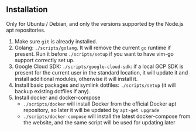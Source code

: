## Installation

Only for Ubuntu / Debian, and only the versions supported by the Node.js apt
repositories.

1. Make sure `git` is already installed.
1. Golang: `./scripts/golang`. It will remove the current `go` runtime if
   present. Run it before `./scripts/setup` if you want to have vim-go support
   correctly set up.
1. Google Cloud SDK: `./scripts/google-cloud-sdk`: if a local GCP SDK is
   present for the current user in the standard location, it will update it and
   install additional modules, otherwise it will install it.
1. Install basic packages and symlink dotfiles: `./scripts/setup` (it will
   backup existing dotfiles if any).
1. Install docker and docker-compose
   * `./scripts/docker` will install Docker from the official Docker apt
     repository, so later it will be updated by `apt-get upgrade`
   * `./scripts/docker-compose` will install the latest docker-compose from
     the website, and the same script will be used for updating later
